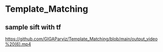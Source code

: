 # Template_Matching


## sample sift with tf
https://github.com/GIGAParviz/Template_Matching/blob/main/output_video%20(6).mp4
